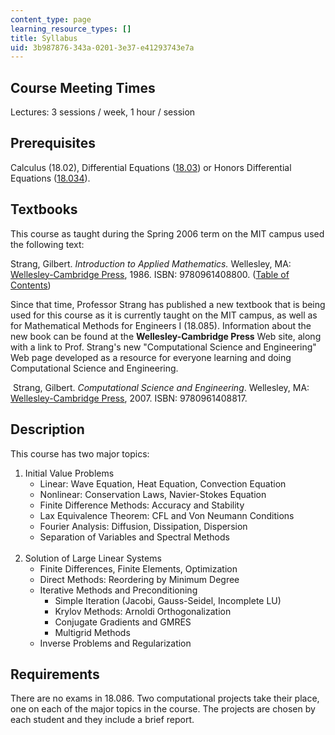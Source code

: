 ```yaml
---
content_type: page
learning_resource_types: []
title: Syllabus
uid: 3b987876-343a-0201-3e37-e41293743e7a
---
```


Course Meeting Times
--------------------

Lectures: 3 sessions / week, 1 hour / session

Prerequisites
-------------

Calculus (18.02), Differential Equations ([18.03](/courses/18-03-differential-equations-spring-2006)) or Honors Differential Equations ([18.034](/courses/18-034-honors-differential-equations-spring-2004)).

Textbooks
---------

This course as taught during the Spring 2006 term on the MIT campus used the following text:

Strang, Gilbert. _Introduction to Applied Mathematics._ Wellesley, MA: [Wellesley-Cambridge Press](http://www.wellesleycambridge.com/), 1986. ISBN: 9780961408800. ([Table of Contents](http://www-math.mit.edu/~gs/books/itam_toc.html))

Since that time, Professor Strang has published a new textbook that is being used for this course as it is currently taught on the MIT campus, as well as for Mathematical Methods for Engineers I (18.085). Information about the new book can be found at the **Wellesley-Cambridge Press** Web site, along with a link to Prof. Strang's new "Computational Science and Engineering" Web page developed as a resource for everyone learning and doing Computational Science and Engineering.

 Strang, Gilbert. _Computational Science and Engineering_. Wellesley, MA: [Wellesley-Cambridge Press](http://www.wellesleycambridge.com/), 2007. ISBN: 9780961408817.

Description
-----------

This course has two major topics:

1.  Initial Value Problems
    *   Linear: Wave Equation, Heat Equation, Convection Equation
    *   Nonlinear: Conservation Laws, Navier-Stokes Equation
    *   Finite Difference Methods: Accuracy and Stability
    *   Lax Equivalence Theorem: CFL and Von Neumann Conditions
    *   Fourier Analysis: Diffusion, Dissipation, Dispersion
    *   Separation of Variables and Spectral Methods  
         
2.  Solution of Large Linear Systems
    *   Finite Differences, Finite Elements, Optimization
    *   Direct Methods: Reordering by Minimum Degree
    *   Iterative Methods and Preconditioning
        *   Simple Iteration (Jacobi, Gauss-Seidel, Incomplete LU)
        *   Krylov Methods: Arnoldi Orthogonalization
        *   Conjugate Gradients and GMRES
        *   Multigrid Methods
    *   Inverse Problems and Regularization

Requirements
------------

There are no exams in 18.086. Two computational projects take their place, one on each of the major topics in the course. The projects are chosen by each student and they include a brief report.